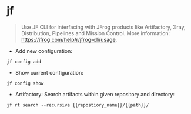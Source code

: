 # jf

> Use JF CLI for interfacing with JFrog products like Artifactory, Xray, Distribution, Pipelines and Mission Control.
> More information: <https://jfrog.com/help/r/jfrog-cli/usage>.

- Add new configuration:

`jf config add `

- Show current configuration:

`jf config show`

- Artifactory: Search artifacts within given repository and directory:

`jf rt search --recursive {{repostiory_name}}/{{path}}/`

